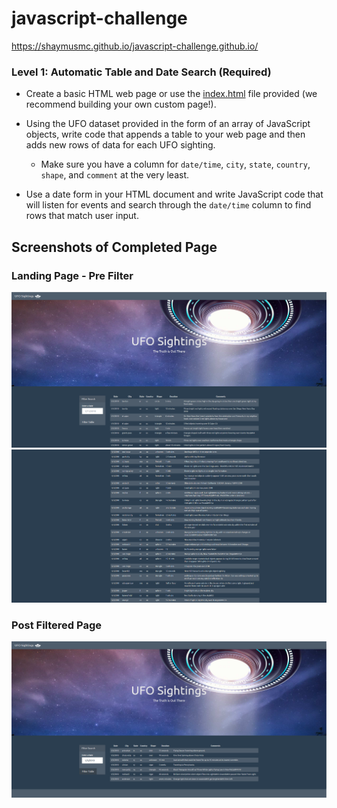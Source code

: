 # javascript-challenge
https://shaymusmc.github.io/javascript-challenge.github.io/

### Level 1: Automatic Table and Date Search (Required)

* Create a basic HTML web page or use the [index.html](StarterCode/index.html) file provided (we recommend building your own custom page!).

* Using the UFO dataset provided in the form of an array of JavaScript objects, write code that appends a table to your web page and then adds new rows of data for each UFO sighting.

  * Make sure you have a column for `date/time`, `city`, `state`, `country`, `shape`, and `comment` at the very least.

* Use a date form in your HTML document and write JavaScript code that will listen for events and search through the `date/time` column to find rows that match user input.

## Screenshots of Completed Page
### Landing Page - Pre Filter
![landingpage1](screenshots/landingpage1.png)
![landingpage2](screenshots/landingpage2.png)

### Post Filtered Page
![filteredpage](screenshots/filteredpage.png)
